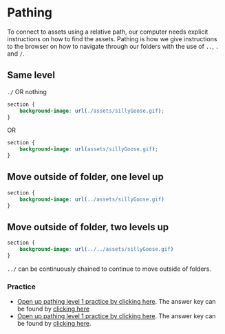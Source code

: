 # Pathing
To connect to assets using a relative path, our computer needs explicit instructions on how to find the assets. Pathing is how we give instructions to the browser on how to navigate through our folders with the use of `..`, `.` and `/`.

## Same level
`./` OR nothing

```css
section {
    background-image: url(./assets/sillyGoose.gif);
}
```
OR

```css
section {
    background-image: url(assets/sillyGoose.gif);
}
```

## Move outside of folder, one level up
```css
section {
    background-image: url(../assets/sillyGoose.gif)
}
```
## Move outside of folder, two levels up
```css
section {
    background-image: url(../../assets/sillyGoose.gif)
}
```

`../` can be continuously chained to continue to move outside of folders.


### Practice
* [Open up pathing level 1 practice by clicking here](https://hychalknotes.s3.amazonaws.com/relative-image-practice-level1--conEd.zip). The answer key can be found by [clicking here](https://hychalknotes.s3.amazonaws.com/relative-image-practice-level1-ANSWER--conEd.zip)
* [Open up pathing level 1 practice by clicking here](https://hychalknotes.s3.amazonaws.com/relative-image-practice-level2--conEd.zip). The answer key can be found by [clicking here](https://hychalknotes.s3.amazonaws.com/relative-image-practice-level2-ANSWER--conEd.zip).
